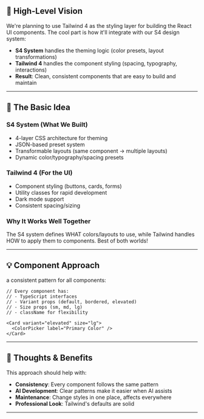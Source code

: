 

## 🎯 **High-Level Vision**

We're planning to use Tailwind 4 as the styling layer for building the React UI components. The cool part is how it'll integrate with our S4 design system:

- **S4 System** handles the theming logic (color presets, layout transformations)
- **Tailwind 4** handles the component styling (spacing, typography, interactions)
- **Result**: Clean, consistent components that are easy to build and maintain

---

## 🎨 **The Basic Idea**

### **S4 System (What We Built)**
- 4-layer CSS architecture for theming
- JSON-based preset system
- Transformable layouts (same component → multiple layouts)
- Dynamic color/typography/spacing presets

### **Tailwind 4 (For the UI)**
- Component styling (buttons, cards, forms)
- Utility classes for rapid development
- Dark mode support
- Consistent spacing/sizing

### **Why It Works Well Together**
The S4 system defines WHAT colors/layouts to use, while Tailwind handles HOW to apply them to components. Best of both worlds!

---

## 💡 **Component Approach**

a consistent pattern for all components:

```tsx
// Every component has:
// - TypeScript interfaces
// - Variant props (default, bordered, elevated)
// - Size props (sm, md, lg) 
// - className for flexibility

<Card variant="elevated" size="lg">
  <ColorPicker label="Primary Color" />
</Card>
```

---

## 💭 **Thoughts & Benefits**

This approach should help with:
- **Consistency**: Every component follows the same pattern
- **AI Development**: Clear patterns make it easier when AI assists
- **Maintenance**: Change styles in one place, affects everywhere
- **Professional Look**: Tailwind's defaults are solid

---
